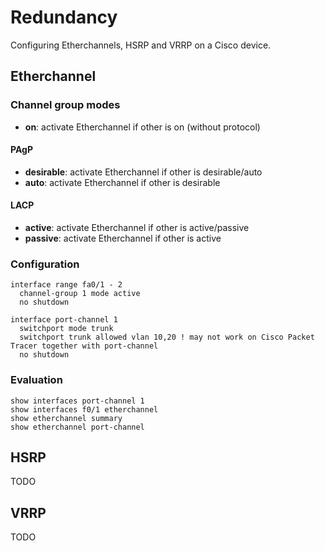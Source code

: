 # Redundancy

Configuring Etherchannels, HSRP and VRRP on a Cisco device.

## Etherchannel

### Channel group modes

- **on**: activate Etherchannel if other is on (without protocol)

#### PAgP

- **desirable**: activate Etherchannel if other is desirable/auto
- **auto**: activate Etherchannel if other is desirable

#### LACP

- **active**: activate Etherchannel if other is active/passive
- **passive**: activate Etherchannel if other is active

### Configuration

```cisco-ios
interface range fa0/1 - 2
  channel-group 1 mode active
  no shutdown

interface port-channel 1
  switchport mode trunk
  switchport trunk allowed vlan 10,20 ! may not work on Cisco Packet Tracer together with port-channel
  no shutdown
```

### Evaluation

```cisco-ios title="#"
show interfaces port-channel 1
show interfaces f0/1 etherchannel
show etherchannel summary
show etherchannel port-channel
```

## HSRP

TODO

## VRRP

TODO
